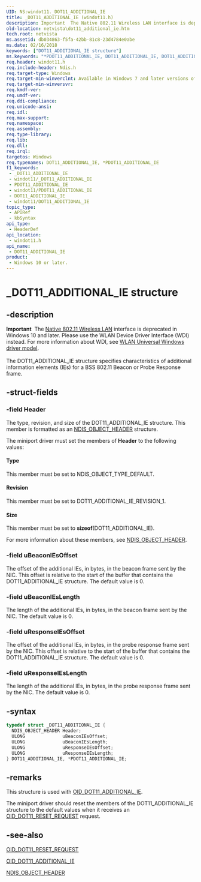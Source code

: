 ```yaml
---
UID: NS:windot11._DOT11_ADDITIONAL_IE
title: _DOT11_ADDITIONAL_IE (windot11.h)
description: Important  The Native 802.11 Wireless LAN interface is deprecated in Windows 10 and later.
old-location: netvista\dot11_additional_ie.htm
tech.root: netvista
ms.assetid: db034863-f5fa-42bb-81c8-23d4784e0abe
ms.date: 02/16/2018
keywords: ["DOT11_ADDITIONAL_IE structure"]
ms.keywords: "*PDOT11_ADDITIONAL_IE, DOT11_ADDITIONAL_IE, DOT11_ADDITIONAL_IE structure [Network Drivers Starting with Windows Vista], Native_802.11_data_types_306f816b-e8fa-4f61-be10-5fd4d793f5a5.xml, PDOT11_ADDITIONAL_IE, PDOT11_ADDITIONAL_IE structure pointer [Network Drivers Starting with Windows Vista], _DOT11_ADDITIONAL_IE, netvista.dot11_additional_ie, windot11/DOT11_ADDITIONAL_IE, windot11/PDOT11_ADDITIONAL_IE"
req.header: windot11.h
req.include-header: Ndis.h
req.target-type: Windows
req.target-min-winverclnt: Available in Windows 7 and later versions of the Windows operating   systems.
req.target-min-winversvr: 
req.kmdf-ver: 
req.umdf-ver: 
req.ddi-compliance: 
req.unicode-ansi: 
req.idl: 
req.max-support: 
req.namespace: 
req.assembly: 
req.type-library: 
req.lib: 
req.dll: 
req.irql: 
targetos: Windows
req.typenames: DOT11_ADDITIONAL_IE, *PDOT11_ADDITIONAL_IE
f1_keywords:
 - _DOT11_ADDITIONAL_IE
 - windot11/_DOT11_ADDITIONAL_IE
 - PDOT11_ADDITIONAL_IE
 - windot11/PDOT11_ADDITIONAL_IE
 - DOT11_ADDITIONAL_IE
 - windot11/DOT11_ADDITIONAL_IE
topic_type:
 - APIRef
 - kbSyntax
api_type:
 - HeaderDef
api_location:
 - windot11.h
api_name:
 - DOT11_ADDITIONAL_IE
product:
 - Windows 10 or later.
---
```


# _DOT11_ADDITIONAL_IE structure


## -description

<div class="alert"><b>Important</b>  The <a href="https://docs.microsoft.com/previous-versions/windows/hardware/wireless/ff560689(v=vs.85)">Native 802.11 Wireless LAN</a> interface is deprecated in Windows 10 and later. Please use the WLAN Device Driver Interface (WDI) instead. For more information about WDI, see <a href="https://docs.microsoft.com/windows-hardware/drivers/network/wifi-universal-driver-model">WLAN Universal Windows driver model</a>.</div><div> </div>The DOT11_ADDITIONAL_IE structure specifies characteristics of additional information elements (IEs)
  for a BSS 802.11 Beacon or Probe Response frame.

## -struct-fields

### -field Header

The type, revision, and size of the DOT11_ADDITIONAL_IE structure. This member is formatted as an
     <a href="..\ntddndis\ns-ntddndis-_ndis_object_header.md">NDIS_OBJECT_HEADER</a> structure.


The miniport driver must set the members of
     <b>Header</b> to the following values:





#### Type

This member must be set to NDIS_OBJECT_TYPE_DEFAULT.



#### Revision

This member must be set to DOT11_ADDITIONAL_IE_REVISION_1.



#### Size

This member must be set to
       <b>sizeof</b>(DOT11_ADDITIONAL_IE).

For more information about these members, see
     <a href="..\ntddndis\ns-ntddndis-_ndis_object_header.md">NDIS_OBJECT_HEADER</a>.

### -field uBeaconIEsOffset

The offset of the additional IEs, in bytes, in the beacon frame sent by the NIC. This offset is
     relative to the start of the buffer that contains the DOT11_ADDITIONAL_IE structure. The default value
     is 0.

### -field uBeaconIEsLength

The length of the additional IEs, in bytes, in the beacon frame sent by the NIC. The default value
     is 0.

### -field uResponseIEsOffset

The offset of the additional IEs, in bytes, in the probe response frame sent by the NIC. This
     offset is relative to the start of the buffer that contains the DOT11_ADDITIONAL_IE structure. The
     default value is 0.

### -field uResponseIEsLength

The length of the additional IEs, in bytes, in the probe response frame sent by the NIC. The
     default value is 0.

## -syntax

```cpp
typedef struct _DOT11_ADDITIONAL_IE {
  NDIS_OBJECT_HEADER Header;
  ULONG              uBeaconIEsOffset;
  ULONG              uBeaconIEsLength;
  ULONG              uResponseIEsOffset;
  ULONG              uResponseIEsLength;
} DOT11_ADDITIONAL_IE, *PDOT11_ADDITIONAL_IE;
```

## -remarks

This structure is used with
    <a href="https://docs.microsoft.com/windows-hardware/drivers/network/oid-dot11-additional-ie">OID_DOT11_ADDITIONAL_IE</a>.

The miniport driver should reset the members of the DOT11_ADDITIONAL_IE structure to the default
    values when it receives an
    <a href="https://docs.microsoft.com/windows-hardware/drivers/network/oid-dot11-reset-request">OID_DOT11_RESET_REQUEST</a> request.

## -see-also

<a href="https://docs.microsoft.com/windows-hardware/drivers/network/oid-dot11-reset-request">OID_DOT11_RESET_REQUEST</a>



<a href="https://docs.microsoft.com/windows-hardware/drivers/network/oid-dot11-additional-ie">OID_DOT11_ADDITIONAL_IE</a>



<a href="..\ntddndis\ns-ntddndis-_ndis_object_header.md">NDIS_OBJECT_HEADER</a>

